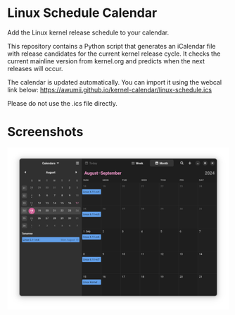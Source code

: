 # Linux Schedule Calendar
Add the Linux kernel release schedule to your calendar.

This repository contains a Python script that generates an iCalendar file with release candidates for the current kernel release cycle.
It checks the current mainline version from kernel.org and predicts when the next releases will occur.

The calendar is updated automatically. You can import it using the webcal link below:
https://awumii.github.io/kernel-calendar/linux-schedule.ics

Please do not use the .ics file directly.
# Screenshots
![Screenshot](<screenshot.png>)